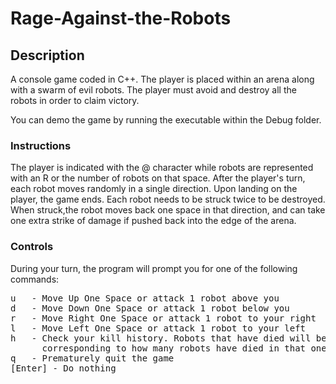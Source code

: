 # Rage-Against-the-Robots
## Description
A console game coded in C++. The player is placed within an arena along with a swarm of evil robots.
The player must avoid and destroy all the robots in order to claim victory.

You can demo the game by running the executable within the Debug folder.

### Instructions
The player is indicated with the @ character while robots are represented with an R or the
number of robots on that space. After the player's turn, each robot moves randomly in a 
single direction. Upon landing on the player, the game ends. Each robot needs to be 
struck twice to be destroyed. When struck,the robot moves back one space in that direction, and 
can take one extra strike of damage if pushed back into the edge of the arena.

### Controls
During your turn, the program will prompt you for one of the following commands:
<pre>
u   - Move Up One Space or attack 1 robot above you
d   - Move Down One Space or attack 1 robot below you
r   - Move Right One Space or attack 1 robot to your right
l   - Move Left One Space or attack 1 robot to your left
h   - Check your kill history. Robots that have died will be represented by an alphabetical letter   
      corresponding to how many robots have died in that one spot
q   - Prematurely quit the game  
[Enter] - Do nothing
</pre>
